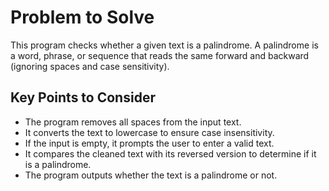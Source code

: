 # Problem to Solve  

This program checks whether a given text is a palindrome. A palindrome is a word, phrase, or sequence that reads the same forward and backward (ignoring spaces and case sensitivity).  

## **Key Points to Consider**  

- The program removes all spaces from the input text.  
- It converts the text to lowercase to ensure case insensitivity.  
- If the input is empty, it prompts the user to enter a valid text.  
- It compares the cleaned text with its reversed version to determine if it is a palindrome.  
- The program outputs whether the text is a palindrome or not.  
